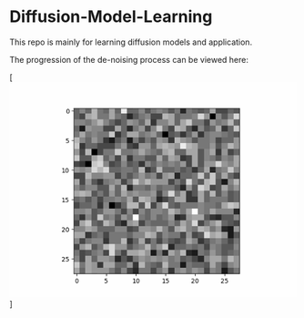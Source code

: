 # Diffusion-Model-Learning
This repo is mainly for learning diffusion models and application. 

The progression of the de-noising process can be viewed here:

[![Denoising process](results/diffusion.gif)]
